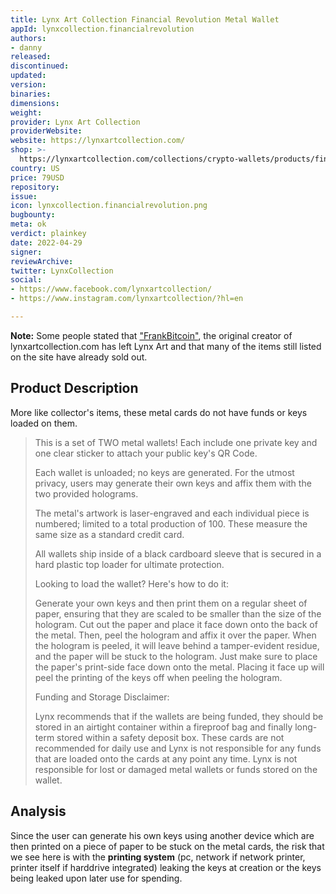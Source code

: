 ```yaml
---
title: Lynx Art Collection Financial Revolution Metal Wallet
appId: lynxcollection.financialrevolution
authors:
- danny
released: 
discontinued: 
updated: 
version: 
binaries: 
dimensions: 
weight: 
provider: Lynx Art Collection
providerWebsite: 
website: https://lynxartcollection.com/
shop: >-
  https://lynxartcollection.com/collections/crypto-wallets/products/financial-revolution-1-5-btc-bitcoin-metal-wallet-series-set-of-2-limited-to-100
country: US
price: 79USD
repository: 
issue: 
icon: lynxcollection.financialrevolution.png
bugbounty: 
meta: ok
verdict: plainkey
date: 2022-04-29
signer: 
reviewArchive: 
twitter: LynxCollection
social:
- https://www.facebook.com/lynxartcollection/
- https://www.instagram.com/lynxartcollection/?hl=en

---
```


**Note:** Some people stated that ["FrankBitcoin"](https://bitcointalk.org/index.php?topic=5305206.msg55980306#msg55980306), the original creator of lynxartcollection.com has left Lynx Art and that many of the items still listed on the site have already sold out. 

## Product Description 

More like collector's items, these metal cards do not have funds or keys loaded on them. 

> This is a set of TWO metal wallets!  Each include one private key and one clear sticker to attach your public key's QR Code.
>
> Each wallet is unloaded; no keys are generated.  For the utmost privacy, users may generate their own keys and affix them with the two provided holograms.
>
> The metal's artwork is laser-engraved and each individual piece is numbered; limited to a total production of 100.  These measure the same size as a standard credit card.
> 
> All wallets ship inside of a black cardboard sleeve that is secured in a hard plastic top loader for ultimate protection.
>
> Looking to load the wallet?  Here's how to do it:
> 
> Generate your own keys and then print them on a regular sheet of paper, ensuring that they are scaled to be smaller than the size of the hologram. Cut out the paper and place it face down onto the back of the metal. Then, peel the hologram and affix it over the paper. When the hologram is peeled, it will leave behind a tamper-evident residue, and the paper will be stuck to the hologram. Just make sure to place the paper's print-side face down onto the metal. Placing it face up will peel the printing of the keys off when peeling the hologram.
>
> Funding and Storage Disclaimer:
> 
> Lynx recommends that if the wallets are being funded, they should be stored in an airtight container within a fireproof bag and finally long-term stored within a safety deposit box. These cards are not recommended for daily use and Lynx is not responsible for any funds that are loaded onto the cards at any point any time.  Lynx is not responsible for lost or damaged metal wallets or funds stored on the wallet.

## Analysis 

Since the user can generate his own keys using another device which are then printed on a piece of paper to be stuck on the metal cards, the risk that we see here is with the **printing system** (pc, network if network printer, printer itself if harddrive integrated) leaking the keys at creation or the keys being leaked upon later use for spending. 